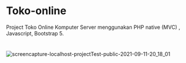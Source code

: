 # Toko-online

Project Toko Online Komputer Server menggunakan PHP native (MVC) , Javascript, Bootstrap 5.

#
![screencapture-localhost-projectTest-public-2021-09-11-20_18_01](https://user-images.githubusercontent.com/77294678/132949262-75a53ca8-b84e-4490-8623-2bc7b5583571.png)
